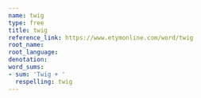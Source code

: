 ```yaml
---
name: twig
type: free
title: twig
reference_link: https://www.etymonline.com/word/twig
root_name: 
root_language: 
denotation: 
word_sums:
- sum: 'Twig + '
  respelling: twig
---
```

